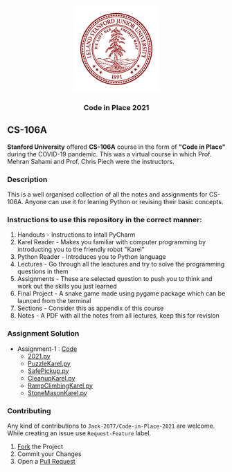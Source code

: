 <p align="center">
  <a href="https://codeinplace.stanford.edu">
    <img width="200px" src="https://github.com/xiaowuc2/xiaowuc2/blob/master/source/82601797.png" alt="Logo">
  </a>
  <h3 align="center">Code in Place 2021</h3>
  <p align="center">
  </p>
</p>

## CS-106A
**Stanford University** offered **CS-106A** course in the form of **"Code in Place"** during the COVID-19 pandemic. This was a virtual course in which Prof. Mehran Sahami and Prof. Chris Piech were the instructors. 

### Description
This is a well organised collection of all the notes and assignments for CS-106A.
Anyone can use it for leaning Python or revising their basic concepts.

### Instructions to use this repository in the correct manner:
  1. Handouts - Instructions to intall PyCharm
  2. Karel Reader - Makes you familiar with computer programming by introducting you to the friendly robot "Karel"
  3. Python Reader - Introduces you to Python language
  4. Lectures - Go through all the leactures and try to solve the programming questions in them
  5. Assignments - These are selected question to push you to think and work out the skills you just learned
  6. Final Project - A snake game made using pygame package which can be launced from the terminal
  7. Sections - Consider this as appendix of this course
  8. Notes - A PDF with all the notes from all lectures, keep this for revision

### Assignment Solution

- Assignment-1 : [Code](https://github.com/Jack-2077/Code-in-Place-2021/tree/main/Assignment-1)
   - [2021.py](https://github.com/Jack-2077/Code-in-Place-2021/blob/main/Assignment-1/2021.py)
   - [PuzzleKarel.py](https://github.com/Jack-2077/Code-in-Place-2021/blob/main/Assignment-1/PuzzleKarel.py)
   - [SafePickup.py](https://github.com/Jack-2077/Code-in-Place-2021/blob/main/Assignment-1/SafePickup.py)
   - [CleanupKarel.py](https://github.com/Jack-2077/Code-in-Place-2021/blob/main/Assignment-1/CleanupKarel.py)
   - [RampClimbingKarel.py](https://github.com/Jack-2077/Code-in-Place-2021/blob/main/Assignment-1/RampClimbingKarel.py)
   - [StoneMasonKarel.py](https://github.com/Jack-2077/Code-in-Place-2021/blob/main/Assignment-1/StoneMasonKarel.py)

### Contributing

Any kind of contributions to `Jack-2077/Code-in-Place-2021` are welcome. While creating an issue use `Request-Feature` label.

1. [Fork](https://github.com/Jack-2077/Code-in-Place-2021/fork) the Project
2. Commit your Changes
3. Open a [Pull Request](https://github.com/Jack-2077/Code-in-Place-2021/pulls)



